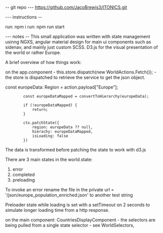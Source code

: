 -- git repo ---
https://github.com/JacoBrewis3/ITONICS.git
 

--- instructions --

run: npm i
run: npm run start

--- notes --
This small application was written with state management usinng NGXS, angular material design for main ui components such as sidenav, and mainly just custom SCSS. D3.js for the visual presentation of the world or rather Europe.

A brief overview of how things work:

on the app.component -  this.store.dispatch(new WorldActions.Fetch()); - the store is dispatched to retrieve the service to get the json object.

 const europeData: Region = action.payload["Europe"];

            const europeDataMapped = convertToHierarchy(europeData);

            if (!europeDataMapped) {
                return;
            }

            ctx.patchState({
                region: europeData ?? null,
                hierachy: europeDataMapped,
                isLoading: false
            })
The data is transformed before patching the state to work with d3.js

There are 3 main states in the world.state:

1. error
2. completed 
3. preloading 

To invoke an error rename the file in the   private url = '/json/europe_population_enriched.json' to another test string

Preloader state while loading is set with a setTimeout on 2 seconds to simulate longer loading time from a http response.

on the main component: CountriesDisplayComponent - the selectors are  being pulled from a single state selector - see WorldSelectors, 



